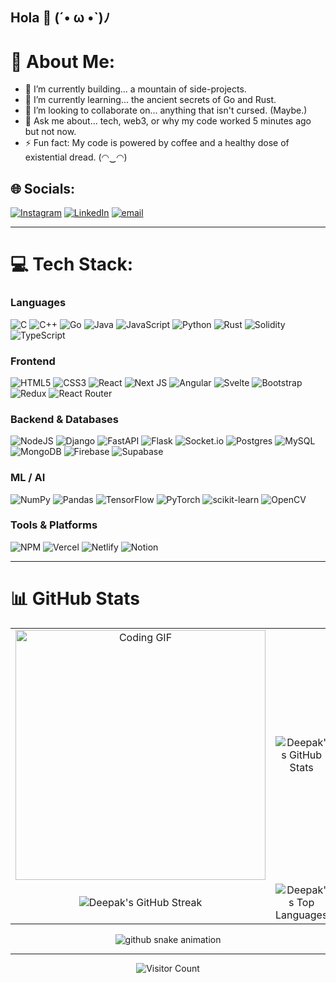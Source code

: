 ## Hola 👋 (´• ω •`)ﾉ

# 💫 About Me:
- 🔭 I’m currently building... a mountain of side-projects. 
- 🌱 I’m currently learning... the ancient secrets of Go and Rust.
- 👯 I’m looking to collaborate on... anything that isn't cursed. (Maybe.)
- 💬 Ask me about... tech, web3, or why my code worked 5 minutes ago but not now.
- ⚡ Fun fact: My code is powered by coffee and a healthy dose of existential dread. (◠‿◠)

## 🌐 Socials:
[![Instagram](https://img.shields.io/badge/Instagram-%23E4405F.svg?logo=Instagram&logoColor=white)](https://instagram.com/_imrahulyadav) [![LinkedIn](https://img.shields.io/badge/LinkedIn-%230077B5.svg?logo=linkedin&logoColor=white)](https://linkedin.com/in/deepak-kumar-0x00) [![email](https://img.shields.io/badge/Email-D14836?logo=gmail&logoColor=white)](mailto:itsmerahul2024@gmail.com)

---

# 💻 Tech Stack:

### Languages
![C](https://img.shields.io/badge/c-%2300599C.svg?style=for-the-badge&logo=c&logoColor=white) ![C++](https://img.shields.io/badge/c++-%2300599C.svg?style=for-the-badge&logo=c%2B%2B&logoColor=white) ![Go](https://img.shields.io/badge/go-%2300ADD8.svg?style=for-the-badge&logo=go&logoColor=white) ![Java](https://img.shields.io/badge/java-%23ED8B00.svg?style=for-the-badge&logo=openjdk&logoColor=white) ![JavaScript](https://img.shields.io/badge/javascript-%23323330.svg?style=for-the-badge&logo=javascript&logoColor=%23F7DF1E) ![Python](https://img.shields.io/badge/python-3670A0?style=for-the-badge&logo=python&logoColor=ffdd54) ![Rust](https://img.shields.io/badge/rust-%23000000.svg?style=for-the-badge&logo=rust&logoColor=white) ![Solidity](https://img.shields.io/badge/Solidity-%23363636.svg?style=for-the-badge&logo=solidity&logoColor=white) ![TypeScript](https://img.shields.io/badge/typescript-%23007ACC.svg?style=for-the-badge&logo=typescript&logoColor=white)

### Frontend
![HTML5](https://img.shields.io/badge/html5-%23E34F26.svg?style=for-the-badge&logo=html5&logoColor=white) ![CSS3](https://img.shields.io/badge/css3-%231572B6.svg?style=for-the-badge&logo=css3&logoColor=white) ![React](https://img.shields.io/badge/react-%2320232a.svg?style=for-the-badge&logo=react&logoColor=%2361DAFB) ![Next JS](https://img.shields.io/badge/Next-black?style=for-the-badge&logo=next.js&logoColor=white) ![Angular](https://img.shields.io/badge/angular-%23DD0031.svg?style=for-the-badge&logo=angular&logoColor=white) ![Svelte](https://img.shields.io/badge/svelte-%23f1413d.svg?style=for-the-badge&logo=svelte&logoColor=white) ![Bootstrap](https://img.shields.io/badge/bootstrap-%238511FA.svg?style=for-the-badge&logo=bootstrap&logoColor=white) ![Redux](https://img.shields.io/badge/redux-%23593d88.svg?style=for-the-badge&logo=redux&logoColor=white) ![React Router](https://img.shields.io/badge/React_Router-CA4245?style=for-the-badge&logo=react-router&logoColor=white)

### Backend & Databases
![NodeJS](https://img.shields.io/badge/node.js-6DA55F?style=for-the-badge&logo=node.js&logoColor=white) ![Django](https://img.shields.io/badge/django-%23092E20.svg?style=for-the-badge&logo=django&logoColor=white) ![FastAPI](https://img.shields.io/badge/FastAPI-005571?style=for-the-badge&logo=fastapi) ![Flask](https://img.shields.io/badge/flask-%23000.svg?style=for-the-badge&logo=flask&logoColor=white) ![Socket.io](https://img.shields.io/badge/Socket.io-black?style=for-the-badge&logo=socket.io&badgeColor=010101) ![Postgres](https://img.shields.io/badge/postgres-%23316192.svg?style=for-the-badge&logo=postgresql&logoColor=white) ![MySQL](https://img.shields.io/badge/mysql-4479A1.svg?style=for-the-badge&logo=mysql&logoColor=white) ![MongoDB](https://img.shields.io/badge/MongoDB-%234ea94b.svg?style=for-the-badge&logo=mongodb&logoColor=white) ![Firebase](https://img.shields.io/badge/firebase-%23039BE5.svg?style=for-the-badge&logo=firebase) ![Supabase](https://img.shields.io/badge/Supabase-3ECF8E?style=for-the-badge&logo=supabase&logoColor=white)

### ML / AI
![NumPy](https://img.shields.io/badge/numpy-%23013243.svg?style=for-the-badge&logo=numpy&logoColor=white) ![Pandas](https://img.shields.io/badge/pandas-%23150458.svg?style=for-the-badge&logo=pandas&logoColor=white) ![TensorFlow](https://img.shields.io/badge/TensorFlow-%23FF6F00.svg?style=for-the-badge&logo=TensorFlow&logoColor=white) ![PyTorch](https://img.shields.io/badge/PyTorch-%23EE4C2C.svg?style=for-the-badge&logo=PyTorch&logoColor=white) ![scikit-learn](https://img.shields.io/badge/scikit--learn-%23F7931E.svg?style=for-the-badge&logo=scikit-learn&logoColor=white) ![OpenCV](https://img.shields.io/badge/opencv-%23white.svg?style=for-the-badge&logo=opencv&logoColor=white)

### Tools & Platforms
![NPM](https://img.shields.io/badge/NPM-%23CB3837.svg?style=for-the-badge&logo=npm&logoColor=white) ![Vercel](https://img.shields.io/badge/vercel-%23000000.svg?style=for-the-badge&logo=vercel&logoColor=white) ![Netlify](https://img.shields.io/badge/netlify-%23000000.svg?style=for-the-badge&logo=netlify&logoColor=#00C7B7) ![Notion](https://img.shields.io/badge/Notion-%23000000.svg?style=for-the-badge&logo=notion&logoColor=white)

---

# 📊 GitHub Stats

<table align="center" border="0" cellpadding="0" cellspacing="0">
  <tr align="center">
    <td>
      <img
        src="https://media4.giphy.com/media/v1.Y2lkPTc5MGI3NjExYTNnMzE5eTIzb21pZmE3dXNscjhvdXlheWMxcnBpMjlkdDg1dWpvdiZlcD12MV9pbnRlcm5hbF9naWZfYnlfaWQmY3Q9Zw/zOvBKUUEERdNm/giphy.gif"
        alt="Coding GIF"
        width="400px"
      />
    </td>
    <td>
      <img
        src="https://github-readme-stats.vercel.app/api?username=deepak-kumar-oss&theme=tokyonight&hide_border=false&include_all_commits=false&count_private=false"
        alt="Deepak's GitHub Stats"
      />
    </td>
  </tr>
  <tr align="center">
    <td>
      <img 
        src="https://github-readme-streak-stats.herokuapp.com/?user=deepak-kumar-oss&theme=tokyonight&hide_border=false" 
        alt="Deepak's GitHub Streak" 
      />
    </td>
    <td>
      <img 
        src="https://github-readme-stats.vercel.app/api/top-langs/?username=deepak-kumar-oss&theme=tokyonight&hide_border=false&include_all_commits=false&count_private=false&layout=compact" 
        alt="Deepak's Top Languages" 
      />
    </td>
  </tr>
</table>

<div align="center">
  <picture>
    <source media="(prefers-color-scheme: dark)" srcset="https://raw.githubusercontent.com/deepak-kumar-oss/deepak-kumar-oss/output/github-contribution-grid-snake-dark.svg">
    <source media="(prefers-color-scheme: light)" srcset="https://raw.githubusercontent.com/deepak-kumar-oss/deepak-kumar-oss/output/github-contribution-grid-snake.svg">
    <img alt="github snake animation" src="https://raw.githubusercontent.com/deepak-kumar-oss/deepak-kumar-oss/output/github-snake.svg">
  </picture>
</div>

---
<p align="center">
  <img src="https://komarev.com/ghpvc/?username=deepak-kumar-oss&style=flat-square&color=blueviolet" alt="Visitor Count"/>
</p>
